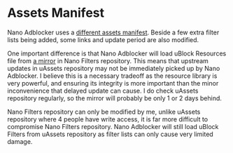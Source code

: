 # Assets Manifest

Nano Adblocker uses a
[different assets manifest](https://github.com/NanoAdblocker/NanoCore2/blob/master/src/assets.json).
Beside a few extra filter lists being added, some links and update period are
also modified.

One important difference is that Nano Adblocker will load uBlock Resources file
from
[a mirror](https://raw.githubusercontent.com/NanoAdblocker/NanoFilters/master/NanoMirror/uBlockResources.txt)
in Nano Filters repository. This means that upstream updates in uAssets
repository may not be immediately picked up by Nano Adblocker. I believe this
is a necessary tradeoff as the resource library is very powerful, and ensuring
its integrity is more important than the minor inconvenience that delayed
update can cause. I do check uAssets repository regularly, so the mirror will
probably be only 1 or 2 days behind.

Nano Filters repository can only be modified by me, unlike uAssets repository
where 4 people have write access, it is far more difficult to compromise Nano
Filters repository. Nano Adblocker will still load uBlock Filters from uAssets
repository as filter lists can only cause very limited damage.
